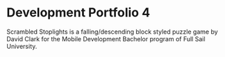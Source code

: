 # Development Portfolio 4

Scrambled Stoplights is a falling/descending block styled puzzle game by David Clark for the Mobile Development Bachelor program of Full Sail University.